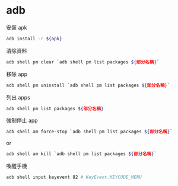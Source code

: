 # adb

安裝 apk

```bash
adb install -r ${apk}
```

清除資料

```bash
adb shell pm clear `adb shell pm list packages ${部分名稱}`
```

移除 app

```bash
adb shell pm uninstall `adb shell pm list packages ${部分名稱}`
```

列出 apps

```bash
adb shell pm list packages ${部分名稱}
```

強制停止 app

```bash
adb shell am force-stop `adb shell pm list packages ${部分名稱}`
```

or

```bash
adb shell am kill `adb shell pm list packages ${部分名稱}`
```

喚醒手機

```bash
adb shell input keyevent 82 # KeyEvent.KEYCODE_MENU
```
